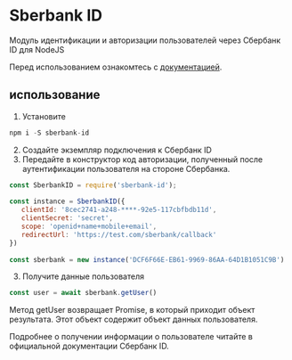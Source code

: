 # Sberbank ID
Модуль идентификации и авторизации пользователей через Сбербанк ID для NodeJS

Перед использованием ознакомтесь с [документацией](https://developer.sberbank.ru/doc/v1/sberbank-id/info).

## использование

1. Установите
```js
npm i -S sberbank-id
```

2. Создайте экземпляр подключения к Сбербанк ID
3. Передайте в конструктор код авторизации, полученный после аутентификации пользователя на стороне Сбербанка.

```js
const SberbankID = require('sberbank-id');
  
const instance = SberbankID({
   clientId: '8cec2741-a248-****-92e5-117cbfbdb11d',
   clientSecret: 'secret',
   scope: 'openid+name+mobile+email',
   redirectUrl: 'https://test.com/sberbank/callback'
})
    
const sberbank = new instance('DCF6F66E-EB61-9969-86AA-64D1B1051C9B')
```

3. Получите данные пользователя

```js
const user = await sberbank.getUser()
```

Метод getUser возвращает Promise, в который приходит объект результата. Этот объект содержит объект данных пользователя.

Подробнее о получении информации о пользователе читайте в официальной документации Сбербанк ID.



